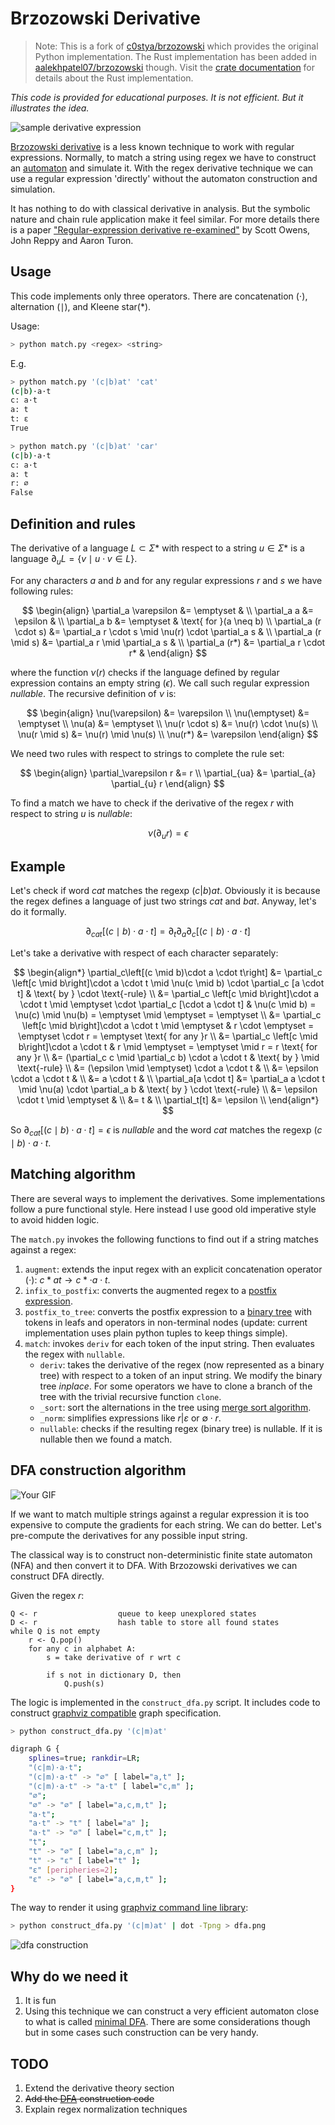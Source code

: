 # Brzozowski Derivative

> Note: This is a fork of [c0stya/brzozowski](https://github.com/c0stya/brzozowski) which provides the original Python implementation. The Rust implementation has been added in [aalekhpatel07/brzozowski](https://github.com/aalekhpatel07/brzozowski) though. Visit the [crate documentation](https://docs.rs/brzozowski) for details about the Rust implementation.

*This code is provided for educational purposes. It is not efficient. But it illustrates the idea.*

![sample derivative expression](img/formula.png)

[Brzozowski derivative](https://en.wikipedia.org/wiki/Brzozowski_derivative) is a less known technique to work with regular expressions. Normally, to match a string using regex we have to construct an [automaton](https://en.wikipedia.org/wiki/Nondeterministic_finite_automaton) and simulate it. With the regex derivative technique we can use a regular expression 'directly' without the automaton construction and simulation.

It has nothing to do with classical derivative in analysis. But the symbolic nature and chain rule application make it feel similar. For more details there is a paper ["Regular-expression derivative re-examined"](https://www.ccs.neu.edu/home/turon/re-deriv.pdf) by Scott Owens, John Reppy and Aaron Turon.

## Usage

This code implements only three operators. There are concatenation ($\cdot$), alternation ($\mid$), and Kleene star($*$).

Usage:

```bash
> python match.py <regex> <string>
```

E.g.

```bash
> python match.py '(c|b)at' 'cat'
(c|b)·a·t
c: a·t
a: t
t: ε
True
```

```bash
> python match.py '(c|b)at' 'car'
(c|b)·a·t
c: a·t
a: t
r: ∅
False
```

## Definition and rules

The derivative of a language $L \subset \Sigma*$ with respect to a string $u \in \Sigma*$ is a language $\partial_u L = \lbrace v \mid u \cdot v \in L \rbrace$.

For any characters *a* and *b* and for any regular expressions *r* and *s* we have following rules:

$$
\begin{align}
\partial_a \varepsilon &= \emptyset & \\
\partial_a a &= \epsilon & \\
\partial_a b &= \emptyset & \text{ for }(a \neq b) \\
\partial_a (r \cdot s) &= \partial_a r \cdot s \mid \nu(r) \cdot \partial_a s & \\
\partial_a (r \mid s) &= \partial_a r \mid \partial_a s & \\
\partial_a (r*) &= \partial_a r \cdot r* &
\end{align}
$$

where the function $\nu(r)$ checks if the language defined by regular expression contains an empty string ($\epsilon$). We call such regular expression *nullable*. The recursive definition of $\nu$ is:

$$
\begin{align}
\nu(\varepsilon) &= \varepsilon \\
\nu(\emptyset) &= \emptyset \\
\nu(a) &= \emptyset \\
\nu(r \cdot s) &= \nu(r) \cdot \nu(s) \\
\nu(r \mid s) &= \nu(r) \mid \nu(s) \\
\nu(r*) &= \varepsilon
\end{align}
$$

We need two rules with respect to strings to complete the rule set:

$$
\begin{align}
\partial_\varepsilon r &= r \\
\partial_{ua} &= \partial_{a} \partial_{u} r
\end{align}
$$

To find a match we have to check if the derivative of the regex $r$ with respect to string $u$ is *nullable*:

$$
\nu(\partial_{u} r) = \epsilon
$$

## Example

Let's check if word $cat$ matches the regexp $(c|b)at$. Obviously it is because the regex defines a language of just two strings $cat$ and $bat$. Anyway, let's do it formally.

$$
\partial_{cat}\left[(c \mid b)\cdot a \cdot t\right] = \partial_t\partial_a\partial_c\left[(c \mid b)\cdot a \cdot t\right]
$$

Let's take a derivative with respect of each character separately:

$$
\begin{align*}
\partial_c\left[(c \mid b)\cdot a \cdot t\right] &= \partial_c \left[c \mid b\right]\cdot a \cdot t \mid \nu(c \mid b) \cdot \partial_c [a \cdot t] & \text{ by } \cdot \text{-rule} \\
&= \partial_c \left[c \mid b\right]\cdot a \cdot t \mid \emptyset \cdot \partial_c [\cdot a \cdot t] &  \nu(c \mid b) = \nu(c) \mid \nu(b) = \emptyset \mid \emptyset = \emptyset \\
&= \partial_c \left[c \mid b\right]\cdot a \cdot t \mid \emptyset & r \cdot \emptyset = \emptyset \cdot r = \emptyset \text{ for any }r \\
&= \partial_c \left[c \mid b\right]\cdot a \cdot t & r \mid \emptyset = \emptyset \mid r = r \text{ for any }r \\
&= (\partial_c c \mid \partial_c b) \cdot a \cdot t & \text{ by } \mid \text{-rule} \\
&= (\epsilon \mid \emptyset) \cdot a \cdot t &  \\
&= \epsilon \cdot a \cdot t &  \\
&= a \cdot t &  \\
\partial_a[a \cdot t] &= \partial_a a \cdot t \mid \nu(a) \cdot \partial_a b   & \text{ by } \cdot \text{-rule} \\
&= \epsilon \cdot t \mid \emptyset & \\
&= t & \\
    \partial_t[t] &= \epsilon \\
\end{align*}
$$

So $\partial_{cat}\left[(c \mid b)\cdot a \cdot t\right] = \epsilon$ is *nullable* and the word $cat$ matches the regexp $(c \mid b)\cdot a \cdot t$.


## Matching algorithm

There are several ways to implement the derivatives. Some implementations follow a pure functional style. Here instead I use good old imperative style to avoid hidden logic.

The `match.py` invokes the following functions to find out if a string matches against a regex:

1. `augment`: extends the input regex with an explicit concatenation operator ($\cdot$): $c*at \to c * \cdot a \cdot t$.
2. `infix_to_postfix`: converts the augmented regex to a [postfix expression](https://en.wikipedia.org/wiki/Reverse_Polish_notation).
3. `postfix_to_tree`: converts the postfix expression to a [binary tree](https://en.wikipedia.org/wiki/Binary_tree) with tokens in leafs and operators in non-terminal nodes (update: current implementation uses plain python tuples to keep things simple).
4. `match`: invokes `deriv` for each token of the input string. Then evaluates the regex with `nullable`.
    - `deriv`: takes the derivative of the regex (now represented as a binary tree) with respect to a token of an input string. We modify the binary tree *inplace*. For some operators we have to clone a branch of the tree with the trivial recursive function `clone`.
    - `_sort`: sort the alternations in the tree using [merge sort algorithm](https://en.wikipedia.org/wiki/Merge_sort).
    - `_norm`: simplifies expressions like $r | \varepsilon$ or $\emptyset \cdot r$.
    - `nullable`: checks if the resulting regex (binary tree) is nullable. If it is nullable then we found a match.


## DFA construction algorithm

![Your GIF](img/dfa.gif)

If we want to match multiple strings against a regular expression it is too expensive to compute the gradients for each string. We can do better. Let's pre-compute the derivatives for any possible input string.

The classical way is to construct non-deterministic finite state automaton (NFA) and then convert it to DFA. With Brzozowski derivatives we can construct DFA directly.

Given the regex $r$:

```
Q <- r                  queue to keep unexplored states
D <- r                  hash table to store all found states
while Q is not empty
    r <- Q.pop()
    for any c in alphabet A:
        s = take derivative of r wrt c

        if s not in dictionary D, then
            Q.push(s)
```

The logic is implemented in the `construct_dfa.py` script. It includes code to construct [graphviz compatible](https://graphviz.org/) graph specification.

```bash
> python construct_dfa.py '(c|m)at'

digraph G {
	splines=true; rankdir=LR;
	"(c|m)·a·t";
	"(c|m)·a·t" -> "∅" [ label="a,t" ];
	"(c|m)·a·t" -> "a·t" [ label="c,m" ];
	"∅";
	"∅" -> "∅" [ label="a,c,m,t" ];
	"a·t";
	"a·t" -> "t" [ label="a" ];
	"a·t" -> "∅" [ label="c,m,t" ];
	"t";
	"t" -> "∅" [ label="a,c,m" ];
	"t" -> "ε" [ label="t" ];
	"ε" [peripheries=2];
	"ε" -> "∅" [ label="a,c,m,t" ];
}
```

The way to render it using [graphviz command line library](https://graphviz.org/doc/info/command.html):

```bash
> python construct_dfa.py '(c|m)at' | dot -Tpng > dfa.png
```

![dfa construction](img/dfa.png)


## Why do we need it

1. It is fun
2. Using this technique we can construct a very efficient automaton close to what is called [minimal DFA](https://en.wikipedia.org/wiki/DFA_minimization). There are some considerations though but in some cases such construction can be very handy.

## TODO

1. Extend the derivative theory section
2. ~~Add the [DFA](https://en.wikipedia.org/wiki/Deterministic_finite_automaton) construction code~~
3. Explain regex normalization techniques
